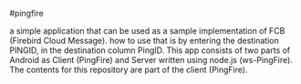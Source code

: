 #pingfire

a simple application that can be used as a sample implementation of FCB (Firebird Cloud Message).
how to use that is by entering the destination PINGID, in the destination column PingID. This app consists of two parts of Android as Client (PingFire) and Server written using node.js (ws-PingFire). The contents for this repository are part of the client (PingFire).
